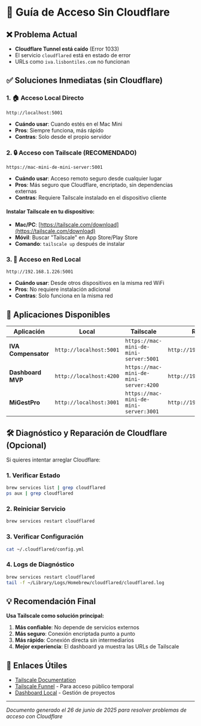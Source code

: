 # 🔧 Guía de Acceso Sin Cloudflare

## ❌ Problema Actual
- **Cloudflare Tunnel está caído** (Error 1033)
- El servicio `cloudflared` está en estado de error
- URLs como `iva.lisbontiles.com` no funcionan

## ✅ Soluciones Inmediatas (sin Cloudflare)

### 1. 🏠 Acceso Local Directo
```
http://localhost:5001
```
- **Cuándo usar**: Cuando estés en el Mac Mini
- **Pros**: Siempre funciona, más rápido
- **Contras**: Solo desde el propio servidor

### 2. 🔒 Acceso con Tailscale (RECOMENDADO)
```
https://mac-mini-de-mini-server:5001
```
- **Cuándo usar**: Acceso remoto seguro desde cualquier lugar
- **Pros**: Más seguro que Cloudflare, encriptado, sin dependencias externas
- **Contras**: Requiere Tailscale instalado en el dispositivo cliente

#### Instalar Tailscale en tu dispositivo:
- **Mac/PC**: [https://tailscale.com/download](https://tailscale.com/download)
- **Móvil**: Buscar "Tailscale" en App Store/Play Store
- **Comando**: `tailscale up` después de instalar

### 3. 📱 Acceso en Red Local
```
http://192.168.1.226:5001
```
- **Cuándo usar**: Desde otros dispositivos en la misma red WiFi
- **Pros**: No requiere instalación adicional
- **Contras**: Solo funciona en la misma red

## 🎯 Aplicaciones Disponibles

| Aplicación | Local | Tailscale | Red Local |
|------------|-------|-----------|-----------|
| **IVA Compensator** | `http://localhost:5001` | `https://mac-mini-de-mini-server:5001` | `http://192.168.1.226:5001` |
| **Dashboard MVP** | `http://localhost:4200` | `https://mac-mini-de-mini-server:4200` | `http://192.168.1.226:4200` |
| **MiGestPro** | `http://localhost:3001` | `https://mac-mini-de-mini-server:3001` | `http://192.168.1.226:3001` |

## 🛠️ Diagnóstico y Reparación de Cloudflare (Opcional)

Si quieres intentar arreglar Cloudflare:

### 1. Verificar Estado
```bash
brew services list | grep cloudflared
ps aux | grep cloudflared
```

### 2. Reiniciar Servicio
```bash
brew services restart cloudflared
```

### 3. Verificar Configuración
```bash
cat ~/.cloudflared/config.yml
```

### 4. Logs de Diagnóstico
```bash
brew services restart cloudflared
tail -f ~/Library/Logs/Homebrew/cloudflared/cloudflared.log
```

## 💡 Recomendación Final

**Usa Tailscale como solución principal:**

1. **Más confiable**: No depende de servicios externos
2. **Más seguro**: Conexión encriptada punto a punto
3. **Más rápido**: Conexión directa sin intermediarios
4. **Mejor experiencia**: El dashboard ya muestra las URLs de Tailscale

## 🔗 Enlaces Útiles

- [Tailscale Documentation](https://tailscale.com/kb/)
- [Tailscale Funnel](https://tailscale.com/kb/1223/tailscale-funnel/) - Para acceso público temporal
- [Dashboard Local](http://localhost:4200) - Gestión de proyectos

---
*Documento generado el 26 de junio de 2025 para resolver problemas de acceso con Cloudflare*